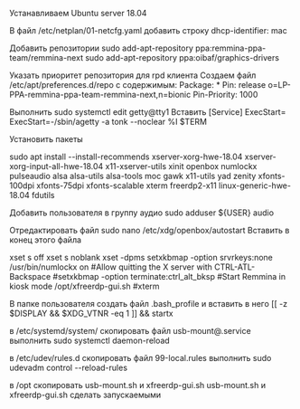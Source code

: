 Устанавливаем Ubuntu server 18.04

В файл /etc/netplan/01-netcfg.yaml добавить строку
dhcp-identifier: mac

Добавить репозитории
sudo add-apt-repository ppa:remmina-ppa-team/remmina-next
sudo add-apt-repository ppa:oibaf/graphics-drivers

Указать приоритет репозитория для rpd клиента
Создаем файл /etc/apt/preferences.d/repo с содержимым:
Package: *
Pin: release o=LP-PPA-remmina-ppa-team-remmina-next,n=bionic
Pin-Priority: 1000

Выполнить
sudo systemctl edit getty@tty1
Вставить
[Service]
ExecStart=
ExecStart=-/sbin/agetty -a tonk --noclear %I $TERM

Установить пакеты

sudo apt install --install-recommends xserver-xorg-hwe-18.04 xserver-xorg-input-all-hwe-18.04 x11-xserver-utils xinit openbox numlockx pulseaudio alsa alsa-utils alsa-tools moc gawk x11-utils yad zenity xfonts-100dpi xfonts-75dpi xfonts-scalable xterm freerdp2-x11 linux-generic-hwe-18.04 fdutils 

Добавить пользователя в группу аудио
sudo adduser ${USER} audio

Отредактировать файл
sudo nano /etc/xdg/openbox/autostart
Вставить в конец этого файла

xset s off
xset s noblank
xset -dpms
setxkbmap -option srvrkeys:none
/usr/bin/numlockx on
#Allow quitting the X server with CTRL-ATL-Backspace
#setxkbmap -option terminate:ctrl_alt_bksp
#Start Remmina in kiosk mode
/opt/xfreerdp-gui.sh
#xterm

В папке пользователя создать файл .bash_profile и вставить в него
    [[ -z $DISPLAY && $XDG_VTNR -eq 1 ]] && startx
        
в /etc/systemd/system/ скопировать файл usb-mount@.service
выполнить
sudo systemctl daemon-reload

в /etc/udev/rules.d скопировать файл 99-local.rules
выполнить
sudo udevadm control --reload-rules

в /opt скопировать usb-mount.sh и xfreerdp-gui.sh
usb-mount.sh и xfreerdp-gui.sh сделать запускаемыми
